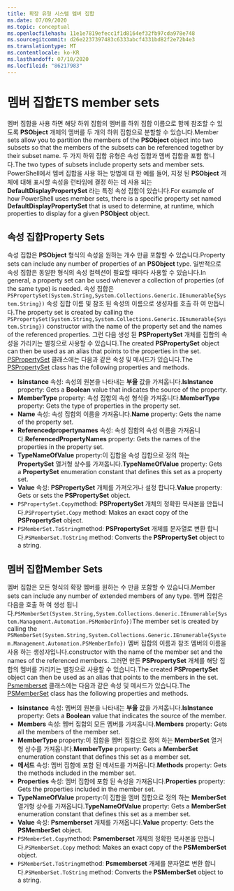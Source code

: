```yaml
---
title: 확장 유형 시스템 멤버 집합
ms.date: 07/09/2020
ms.topic: conceptual
ms.openlocfilehash: 11e1e7819efecc1f1d8164ef32fb97cda978e748
ms.sourcegitcommit: d26e2237397483c6333abcf4331bd82f2e72b4e3
ms.translationtype: MT
ms.contentlocale: ko-KR
ms.lasthandoff: 07/10/2020
ms.locfileid: "86217983"
---
```

# <a name="ets-member-sets"></a><span data-ttu-id="bbda2-102">멤버 집합</span><span class="sxs-lookup"><span data-stu-id="bbda2-102">ETS member sets</span></span>

<span data-ttu-id="bbda2-103">멤버 집합을 사용 하면 해당 하위 집합의 멤버를 하위 집합 이름으로 함께 참조할 수 있도록 **PSObject** 개체의 멤버를 두 개의 하위 집합으로 분할할 수 있습니다.</span><span class="sxs-lookup"><span data-stu-id="bbda2-103">Member sets allow you to partition the members of the **PSObject** object into two subsets so that the members of the subsets can be referenced together by their subset name.</span></span> <span data-ttu-id="bbda2-104">두 가지 하위 집합 유형은 속성 집합과 멤버 집합을 포함 합니다.</span><span class="sxs-lookup"><span data-stu-id="bbda2-104">The two types of subsets include property sets and member sets.</span></span> <span data-ttu-id="bbda2-105">PowerShell에서 멤버 집합을 사용 하는 방법에 대 한 예를 들어, 지정 된 **PSObject** 개체에 대해 표시할 속성을 런타임에 결정 하는 데 사용 되는 **DefaultDisplayPropertySet** 라는 특정 속성 집합이 있습니다.</span><span class="sxs-lookup"><span data-stu-id="bbda2-105">For example of how PowerShell uses member sets, there is a specific property set named **DefaultDisplayPropertySet** that is used to determine, at runtime, which properties to display for a given **PSObject** object.</span></span>

## <a name="property-sets"></a><span data-ttu-id="bbda2-106">속성 집합</span><span class="sxs-lookup"><span data-stu-id="bbda2-106">Property Sets</span></span>

<span data-ttu-id="bbda2-107">속성 집합은 **PSObject** 형식의 속성을 원하는 개수 만큼 포함할 수 있습니다.</span><span class="sxs-lookup"><span data-stu-id="bbda2-107">Property sets can include any number of properties of an **PSObject** type.</span></span> <span data-ttu-id="bbda2-108">일반적으로 속성 집합은 동일한 형식의 속성 컬렉션이 필요할 때마다 사용할 수 있습니다.</span><span class="sxs-lookup"><span data-stu-id="bbda2-108">In general, a property set can be used whenever a collection of properties (of the same type) is needed.</span></span> <span data-ttu-id="bbda2-109">속성 집합은 `PSPropertySet(System.String,System.Collections.Generic.IEnumerable{System.String})` 속성 집합 이름 및 참조 된 속성의 이름으로 생성자를 호출 하 여 만듭니다.</span><span class="sxs-lookup"><span data-stu-id="bbda2-109">The property set is created by calling the `PSPropertySet(System.String,System.Collections.Generic.IEnumerable{System.String})` constructor with the name of the property set and the names of the referenced properties.</span></span> <span data-ttu-id="bbda2-110">그런 다음 생성 된 **PSPropertySet** 개체를 집합의 속성을 가리키는 별칭으로 사용할 수 있습니다.</span><span class="sxs-lookup"><span data-stu-id="bbda2-110">The created **PSPropertySet** object can then be used as an alias that points to the properties in the set.</span></span> <span data-ttu-id="bbda2-111">[PSPropertySet](/dotnet/api/system.management.automation.pspropertyset) 클래스에는 다음과 같은 속성 및 메서드가 있습니다.</span><span class="sxs-lookup"><span data-stu-id="bbda2-111">The [PSPropertySet](/dotnet/api/system.management.automation.pspropertyset) class has the following properties and methods.</span></span>

- <span data-ttu-id="bbda2-112">**Isinstance** 속성: 속성의 원본을 나타내는 **부울** 값을 가져옵니다.</span><span class="sxs-lookup"><span data-stu-id="bbda2-112">**IsInstance** property: Gets a **Boolean** value that indicates the source of the property.</span></span>
- <span data-ttu-id="bbda2-113">**MemberType** property: 속성 집합의 속성 형식을 가져옵니다.</span><span class="sxs-lookup"><span data-stu-id="bbda2-113">**MemberType** property: Gets the type of properties in the property set.</span></span>
- <span data-ttu-id="bbda2-114">**Name** 속성: 속성 집합의 이름을 가져옵니다.</span><span class="sxs-lookup"><span data-stu-id="bbda2-114">**Name** property: Gets the name of the property set.</span></span>
- <span data-ttu-id="bbda2-115">**Referencedpropertynames** 속성: 속성 집합의 속성 이름을 가져옵니다.</span><span class="sxs-lookup"><span data-stu-id="bbda2-115">**ReferencedPropertyNames** property: Gets the names of the properties in the property set.</span></span>
- <span data-ttu-id="bbda2-116">**TypeNameOfValue** property:이 집합을 속성 집합으로 정의 하는 **PropertySet** 열거형 상수를 가져옵니다.</span><span class="sxs-lookup"><span data-stu-id="bbda2-116">**TypeNameOfValue** property: Gets a **PropertySet** enumeration constant that defines this set as a property set.</span></span>
- <span data-ttu-id="bbda2-117">**Value** 속성: **PSPropertySet** 개체를 가져오거나 설정 합니다.</span><span class="sxs-lookup"><span data-stu-id="bbda2-117">**Value** property: Gets or sets the **PSPropertySet** object.</span></span>
- <span data-ttu-id="bbda2-118">`PSPropertySet.Copy`method: **PSPropertySet** 개체의 정확한 복사본을 만듭니다.</span><span class="sxs-lookup"><span data-stu-id="bbda2-118">`PSPropertySet.Copy` method: Makes an exact copy of the **PSPropertySet** object.</span></span>
- <span data-ttu-id="bbda2-119">`PSMemberSet.ToString`method: **PSPropertySet** 개체를 문자열로 변환 합니다.</span><span class="sxs-lookup"><span data-stu-id="bbda2-119">`PSMemberSet.ToString` method: Converts the **PSPropertySet** object to a string.</span></span>

## <a name="member-sets"></a><span data-ttu-id="bbda2-120">멤버 집합</span><span class="sxs-lookup"><span data-stu-id="bbda2-120">Member Sets</span></span>

<span data-ttu-id="bbda2-121">멤버 집합은 모든 형식의 확장 멤버를 원하는 수 만큼 포함할 수 있습니다.</span><span class="sxs-lookup"><span data-stu-id="bbda2-121">Member sets can include any number of extended members of any type.</span></span> <span data-ttu-id="bbda2-122">멤버 집합은 다음을 호출 하 여 생성 됩니다.`PSMemberSet(System.String,System.Collections.Generic.IEnumerable{System.Management.Automation.PSMemberInfo})`</span><span class="sxs-lookup"><span data-stu-id="bbda2-122">The member set is created by calling the `PSMemberSet(System.String,System.Collections.Generic.IEnumerable{System.Management.Automation.PSMemberInfo})`</span></span>
<span data-ttu-id="bbda2-123">멤버 집합의 이름과 참조 멤버의 이름을 사용 하는 생성자입니다.</span><span class="sxs-lookup"><span data-stu-id="bbda2-123">constructor with the name of the member set and the names of the referenced members.</span></span> <span data-ttu-id="bbda2-124">그러면 만든 **PSPropertySet** 개체를 해당 집합의 멤버를 가리키는 별칭으로 사용할 수 있습니다.</span><span class="sxs-lookup"><span data-stu-id="bbda2-124">The created **PSPropertySet** object can then be used as an alias that points to the members in the set.</span></span> <span data-ttu-id="bbda2-125">[Psmemberset](/dotnet/api/system.management.automation.psmemberset) 클래스에는 다음과 같은 속성 및 메서드가 있습니다.</span><span class="sxs-lookup"><span data-stu-id="bbda2-125">The [PSMemberSet](/dotnet/api/system.management.automation.psmemberset) class has the following properties and methods.</span></span>

- <span data-ttu-id="bbda2-126">**Isinstance** 속성: 멤버의 원본을 나타내는 **부울** 값을 가져옵니다.</span><span class="sxs-lookup"><span data-stu-id="bbda2-126">**IsInstance** property: Gets a **Boolean** value that indicates the source of the member.</span></span>
- <span data-ttu-id="bbda2-127">**Members** 속성: 멤버 집합의 모든 멤버를 가져옵니다.</span><span class="sxs-lookup"><span data-stu-id="bbda2-127">**Members** property: Gets all the members of the member set.</span></span>
- <span data-ttu-id="bbda2-128">**MemberType** property:이 집합을 멤버 집합으로 정의 하는 **MemberSet** 열거형 상수를 가져옵니다.</span><span class="sxs-lookup"><span data-stu-id="bbda2-128">**MemberType** property: Gets a **MemberSet** enumeration constant that defines this set as a member set.</span></span>
- <span data-ttu-id="bbda2-129">**메서드** 속성: 멤버 집합에 포함 된 메서드를 가져옵니다.</span><span class="sxs-lookup"><span data-stu-id="bbda2-129">**Methods** property: Gets the methods included in the member set.</span></span>
- <span data-ttu-id="bbda2-130">**Properties** 속성: 멤버 집합에 포함 된 속성을 가져옵니다.</span><span class="sxs-lookup"><span data-stu-id="bbda2-130">**Properties** property: Gets the properties included in the member set.</span></span>
- <span data-ttu-id="bbda2-131">**TypeNameOfValue** property:이 집합을 멤버 집합으로 정의 하는 **MemberSet** 열거형 상수를 가져옵니다.</span><span class="sxs-lookup"><span data-stu-id="bbda2-131">**TypeNameOfValue** property: Gets a **MemberSet** enumeration constant that defines this set as a member set.</span></span>
- <span data-ttu-id="bbda2-132">**Value** 속성: **Psmemberset** 개체를 가져옵니다.</span><span class="sxs-lookup"><span data-stu-id="bbda2-132">**Value** property: Gets the **PSMemberSet** object.</span></span>
- <span data-ttu-id="bbda2-133">`PSMemberSet.Copy`method: **Psmemberset** 개체의 정확한 복사본을 만듭니다.</span><span class="sxs-lookup"><span data-stu-id="bbda2-133">`PSMemberSet.Copy` method: Makes an exact copy of the **PSMemberSet** object.</span></span>
- <span data-ttu-id="bbda2-134">`PSMemberSet.ToString`method: **Psmemberset** 개체를 문자열로 변환 합니다.</span><span class="sxs-lookup"><span data-stu-id="bbda2-134">`PSMemberSet.ToString` method: Converts the **PSMemberSet** object to a string.</span></span>
